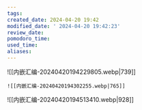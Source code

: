 ```yaml
---
tags: 
created_date: 2024-04-20 19:42
modified_date: ' 2024-04-20 19:42:23'
review_date: 
pomodoro_time: 
used_time: 
aliases:
---
```


![[内嵌汇编-20240420194229805.webp|739]]

	![[内嵌汇编-20240420194302255.webp|765]]
![[内嵌汇编-20240420194513410.webp|928]]

